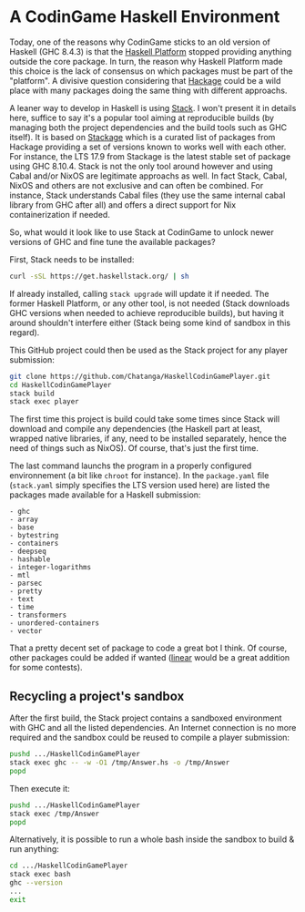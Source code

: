 # A CodinGame Haskell Environment

Today, one of the reasons why CodinGame sticks to an old version of Haskell (GHC 8.4.3)
is that the [Haskell Platform](https://www.haskell.org/platform/) stopped providing anything outside the core package.
In turn, the reason why Haskell Platform made this choice is the lack of consensus on which packages must be part of the "platform".
A divisive question considering that [Hackage](https://hackage.haskell.org/) could be a wild place with many packages doing the same thing with different approachs.

A leaner way to develop in Haskell is using [Stack](https://docs.haskellstack.org/en/stable/README/).
I won't present it in details here, suffice to say it's a popular tool aiming at reproducible builds
(by managing both the project dependencies and the build tools such as GHC itself).
It is based on [Stackage](https://www.stackage.org/) which is a curated list of packages from Hackage providing a set of versions known to works well with each other.
For instance, the LTS 17.9 from Stackage is the latest stable set of package using GHC 8.10.4.
Stack is not the only tool around however and using Cabal and/or NixOS are legitimate approachs as well.
In fact Stack, Cabal, NixOS and others are not exclusive and can often be combined.
For instance, Stack understands Cabal files (they use the same internal cabal library from GHC after all) and offers a direct support for Nix containerization if needed.

So, what would it look like to use Stack at CodinGame to unlock newer versions of GHC and fine tune the available packages?

First, Stack needs to be installed:

``` bash
curl -sSL https://get.haskellstack.org/ | sh
```

If already installed, calling `stack upgrade` will update it if needed.
The former Haskell Platform, or any other tool, is not needed (Stack downloads GHC versions when needed to achieve reproducible builds),
but having it around shouldn't interfere either (Stack being some kind of sandbox in this regard).

This GitHub project could then be used as the Stack project for any player submission:

``` bash
git clone https://github.com/Chatanga/HaskellCodinGamePlayer.git
cd HaskellCodinGamePlayer
stack build
stack exec player
```

The first time this project is build could take some times since Stack will download and compile any dependencies
(the Haskell part at least, wrapped native libraries, if any, need to be installed separately, hence the need of things such as NixOS).
Of course, that's just the first time.

The last command launchs the program in a properly configured environnement (a bit like `chroot` for instance).
In the `package.yaml` file (`stack.yaml` simply specifies the LTS version used here) are listed the packages made available for a Haskell submission:

	- ghc
	- array
	- base
	- bytestring
	- containers
	- deepseq
	- hashable
	- integer-logarithms
	- mtl
	- parsec
	- pretty
	- text
	- time
	- transformers
	- unordered-containers
	- vector

That a pretty decent set of package to code a great bot I think.
Of course, other packages could be added if wanted ([linear](https://hackage.haskell.org/package/linear/) would be a great addition for some contests).

## Recycling a project's sandbox

After the first build, the Stack project contains a sandboxed environment with GHC and all the listed dependencies.
An Internet connection is no more required and the sandbox could be reused to compile a player submission:

``` bash
pushd .../HaskellCodinGamePlayer
stack exec ghc -- -w -O1 /tmp/Answer.hs -o /tmp/Answer
popd
```

Then execute it:

``` bash
pushd .../HaskellCodinGamePlayer
stack exec /tmp/Answer
popd
```

Alternatively, it is possible to run a whole bash inside the sandbox to build & run anything:

``` bash
cd .../HaskellCodinGamePlayer
stack exec bash
ghc --version
...
exit
```
